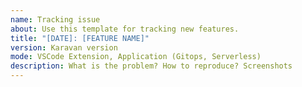 ```yaml
---
name: Tracking issue
about: Use this template for tracking new features.
title: "[DATE]: [FEATURE NAME]"
version: Karavan version
mode: VSCode Extension, Application (Gitops, Serverless)
description: What is the problem? How to reproduce? Screenshots
---
```

